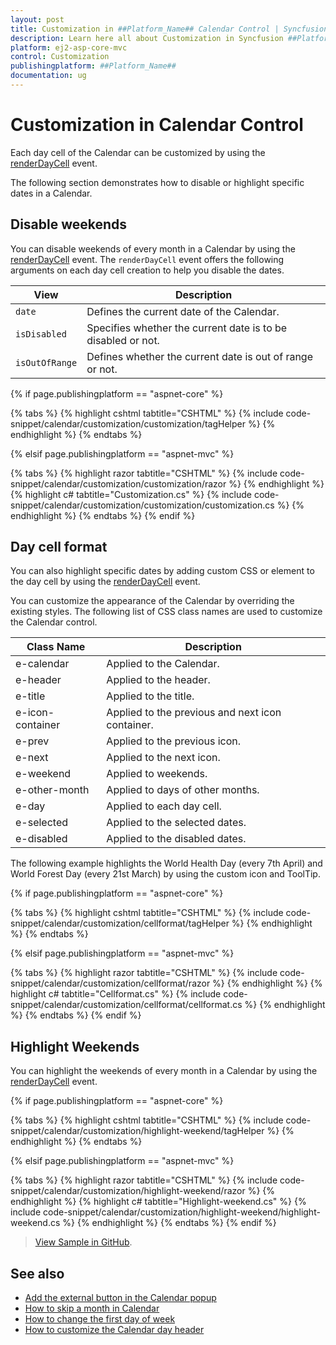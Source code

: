 ```yaml
---
layout: post
title: Customization in ##Platform_Name## Calendar Control | Syncfusion
description: Learn here all about Customization in Syncfusion ##Platform_Name## Calendar control of Syncfusion Essential JS 2 and more.
platform: ej2-asp-core-mvc
control: Customization
publishingplatform: ##Platform_Name##
documentation: ug
---
```



# Customization in Calendar Control

Each day cell of the Calendar can be customized by using the [renderDayCell](https://help.syncfusion.com/cr/aspnetcore-js2/Syncfusion.EJ2.Calendars.Calendar.html#Syncfusion_EJ2_Calendars_Calendar_RenderDayCell) event.

The following section demonstrates how to disable or highlight specific dates in a Calendar.

## Disable weekends

You can disable weekends of every month in a Calendar by using the [renderDayCell](https://help.syncfusion.com/cr/aspnetcore-js2/Syncfusion.EJ2.Calendars.Calendar.html#Syncfusion_EJ2_Calendars_Calendar_RenderDayCell) event. The `renderDayCell` event offers the following arguments on each day cell creation to help you disable the dates.

| **View** | **Description** |
| --- | --- |
| `date` | Defines the current date of the Calendar. |
| `isDisabled` | Specifies whether the current date is to be disabled or not. |
| `isOutOfRange` | Defines whether the current date is out of range or not. |

{% if page.publishingplatform == "aspnet-core" %}

{% tabs %}
{% highlight cshtml tabtitle="CSHTML" %}
{% include code-snippet/calendar/customization/customization/tagHelper %}
{% endhighlight %}
{% endtabs %}

{% elsif page.publishingplatform == "aspnet-mvc" %}

{% tabs %}
{% highlight razor tabtitle="CSHTML" %}
{% include code-snippet/calendar/customization/customization/razor %}
{% endhighlight %}
{% highlight c# tabtitle="Customization.cs" %}
{% include code-snippet/calendar/customization/customization/customization.cs %}
{% endhighlight %}
{% endtabs %}
{% endif %}



## Day cell format

You can also highlight specific dates by adding custom CSS or element to the day cell by using the [renderDayCell](https://help.syncfusion.com/cr/aspnetcore-js2/Syncfusion.EJ2.Calendars.Calendar.html#Syncfusion_EJ2_Calendars_Calendar_RenderDayCell) event.

You can customize the appearance of the Calendar by overriding the existing styles. The following list of CSS class names are used to customize the Calendar control.

| **Class Name** | **Description** |
| --- | --- |
| e-calendar | Applied to the Calendar. |
| e-header | Applied to the header.|
| e-title |Applied to the title. |
| e-icon-container | Applied to the previous and next icon container.|
| e-prev |  Applied  to the previous icon.|
| e-next | Applied to the next icon.|
| e-weekend | Applied to weekends.|
| e-other-month |  Applied to days of other months.|
| e-day | Applied to each day cell.|
| e-selected | Applied to the selected dates.|
| e-disabled | Applied to the disabled dates.|

The following example highlights the World Health Day (every 7th April) and World Forest Day (every 21st March) by using the custom icon and ToolTip.

{% if page.publishingplatform == "aspnet-core" %}

{% tabs %}
{% highlight cshtml tabtitle="CSHTML" %}
{% include code-snippet/calendar/customization/cellformat/tagHelper %}
{% endhighlight %}
{% endtabs %}

{% elsif page.publishingplatform == "aspnet-mvc" %}

{% tabs %}
{% highlight razor tabtitle="CSHTML" %}
{% include code-snippet/calendar/customization/cellformat/razor %}
{% endhighlight %}
{% highlight c# tabtitle="Cellformat.cs" %}
{% include code-snippet/calendar/customization/cellformat/cellformat.cs %}
{% endhighlight %}
{% endtabs %}
{% endif %}



## Highlight Weekends

You can highlight the weekends of every month in a Calendar by using the [renderDayCell](https://help.syncfusion.com/cr/aspnetcore-js2/Syncfusion.EJ2.Calendars.Calendar.html#Syncfusion_EJ2_Calendars_Calendar_RenderDayCell) event.

{% if page.publishingplatform == "aspnet-core" %}

{% tabs %}
{% highlight cshtml tabtitle="CSHTML" %}
{% include code-snippet/calendar/customization/highlight-weekend/tagHelper %}
{% endhighlight %}
{% endtabs %}

{% elsif page.publishingplatform == "aspnet-mvc" %}

{% tabs %}
{% highlight razor tabtitle="CSHTML" %}
{% include code-snippet/calendar/customization/highlight-weekend/razor %}
{% endhighlight %}
{% highlight c# tabtitle="Highlight-weekend.cs" %}
{% include code-snippet/calendar/customization/highlight-weekend/highlight-weekend.cs %}
{% endhighlight %}
{% endtabs %}
{% endif %}

> [View Sample in GitHub](https://github.com/SyncfusionExamples/ASP-NET-Core-UG-Examples/tree/main/Calendar/CalendarUGSample).

## See also

* [Add the external button in the Calendar popup](./how-to/set-clear-button-in-calendar)
* [How to skip a month in Calendar](./how-to/skip-a-month-in-calendar)
* [How to change the first day of week](./how-to/change-the-first-day-of-week)
* [How to customize the Calendar day header](./how-to/customize-the-calendar-day-header)
